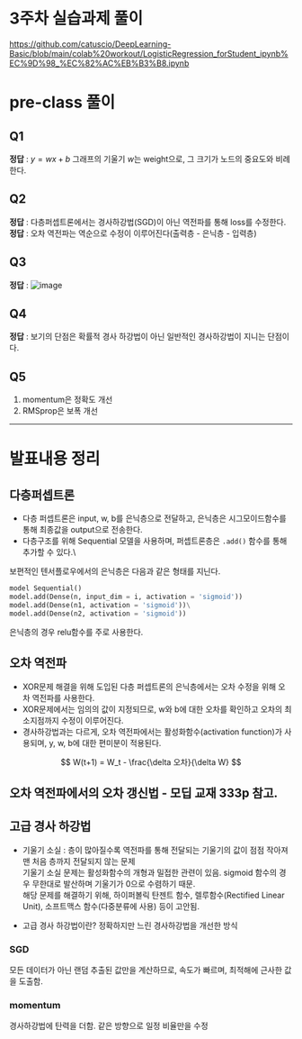 # 3주차 실습과제 풀이

https://github.com/catuscio/DeepLearning-Basic/blob/main/colab%20workout/LogisticRegression_forStudent_ipynb%EC%9D%98_%EC%82%AC%EB%B3%B8.ipynb

# pre-class 풀이
## Q1
__정답__ : $y = wx + b$ 그래프의 기울기 $w$는 weight으로, 그 크기가 노드의 중요도와 비례한다.

## Q2
__정답__ : 다층퍼셉트론에서는 경사하강법(SGD)이 아닌 역전파를 통해 loss를 수정한다.
__정답__ : 오차 역전파는 역순으로 수정이 이루어진다(출력층 - 은닉층 - 입력층)

## Q3
__정답__ :
![image](https://user-images.githubusercontent.com/77739745/217486921-e7f2feb9-8614-4d5e-9520-1f940937ac37.png)

## Q4
__정답__ : 보기의 단점은 확률적 경사 하강법이 아닌 일반적인 경사하강법이 지니는 단점이다.

## Q5
1. momentum은 정확도 개선
2. RMSprop은 보폭 개선

---
# 발표내용 정리
## 다층퍼셉트론
- 다층 퍼셉트론은 input, w, b를 은닉층으로 전달하고, 은닉층은 시그모이드함수를 통해 최종값을 output으로 전송한다.
- 다층구조를 위해 Sequential 모델을 사용하며, 퍼셉트론층은 `.add()` 함수를 통해 추가할 수 있다.\

보편적인 텐서플로우에서의 은닉층은 다음과 같은 형태를 지닌다.
```python
model Sequential()
model.add(Dense(n, input_dim = i, activation = 'sigmoid'))
model.add(Dense(n1, activation = 'sigmoid'))\
model.add(Dense(n2, activation = 'sigmoid'))
```
은닉층의 경우 relu함수를 주로 사용한다.

## 오차 역전파
- XOR문제 해결을 위해 도입된 다층 퍼셉트론의 은닉층에서는 오차 수정을 위해 오차 역전파를 사용한다.
- XOR문제에서는 임의의 값이 지정되므로, w와 b에 대한 오차를 확인하고 오차의 최소지점까지 수정이 이루어진다.
- 경사하강법과는 다르게, 오차 역전파에서는 활성화함수(activation function)가 사용되며, y, w, b에 대한 편미분이 적용된다.

$$ W(t+1) = W_t - \frac{\delta 오차}{\delta W} $$

## 오차 역전파에서의 오차 갱신법 - 모딥 교재 333p 참고.

## 고급 경사 하강법
- 기울기 소실 : 층이 많아질수록 역전파를 통해 전달되는 기울기의 값이 점점 작아져 맨 처음 층까지 전달되지 않는 문제\
기울기 소실 문제는 활성화함수의 개형과 밀접한 관련이 있음. sigmoid 함수의 경우 무한대로 발산하며 기울기가 0으로 수렴하기 때문.\
해당 문제를 해결하기 위해, 하이퍼볼릭 탄젠트 함수, 렐루함수(Rectified Linear Unit), 소프트맥스 함수(다중분류에 사용) 등이 고안됨.

- 고급 경사 하강법이란?
정확하지만 느린 경사하강법을 개선한 방식

### SGD
모든 데이터가 아닌 랜덤 추출된 값만을 계산하므로, 속도가 빠르며, 최적해에 근사한 값을 도출함.
### momentum
경사하강법에 탄력을 더함. 같은 방향으로 일정 비율만을 수정
